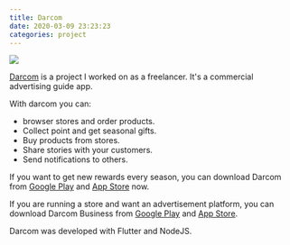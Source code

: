 ```yaml
---
title: Darcom
date: 2020-03-09 23:23:23
categories: project
---
```


![](/images/projects/darcom/darcom-home.png)

[Darcom](https://darcom.ps/) is a project I worked on as a freelancer. It's a commercial advertising guide app. <!--more-->

With darcom you can:

 - browser stores and order products.
 - Collect point and get seasonal gifts.
 - Buy products from stores.
 - Share stories with your customers.
 - Send notifications to others.

If you want to get new rewards every season, you can download Darcom from [Google Play](https://play.google.com/store/apps/details?id=com.darcom.darcom) and [App Store](https://apps.apple.com/us/app/darcom/id1537964524) now.

If you are running a store and want an advertisement platform, you can download Darcom Business from [Google Play](https://play.google.com/store/apps/details?id=com.darcom.business) and [App Store](https://apps.apple.com/us/app/darcom-business/id1540459395).

Darcom was developed with Flutter and NodeJS.
